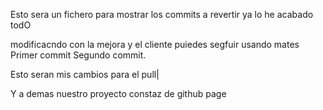 Esto sera un fichero para mostrar los commits a revertir ya lo he acabado todO

modificacndo con la mejora y el cliente puiedes segfuir usando mates 
Primer commit
Segundo commit.

Esto seran mis cambios para el pull|

Y a demas nuestro proyecto constaz de github page
